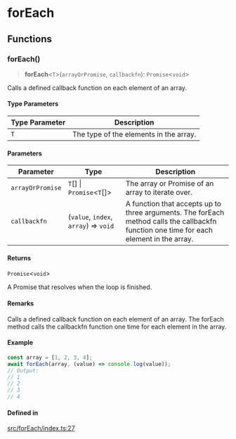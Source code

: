 # forEach

## Functions

### forEach()

> **forEach**\<`T`\>(`arrayOrPromise`, `callbackfn`): `Promise`\<`void`\>

Calls a defined callback function on each element of an array.

#### Type Parameters

| Type Parameter | Description |
| ------ | ------ |
| `T` | The type of the elements in the array. |

#### Parameters

| Parameter | Type | Description |
| ------ | ------ | ------ |
| `arrayOrPromise` | `T`[] \| `Promise`\<`T`[]\> | The array or Promise of an array to iterate over. |
| `callbackfn` | (`value`, `index`, `array`) => `void` | A function that accepts up to three arguments. The forEach method calls the callbackfn function one time for each element in the array. |

#### Returns

`Promise`\<`void`\>

A Promise that resolves when the loop is finished.

#### Remarks

Calls a defined callback function on each element of an array. The forEach method calls the callbackfn function one time for each element in the array.

#### Example

```ts
const array = [1, 2, 3, 4];
await forEach(array, (value) => console.log(value));
// Output:
// 1
// 2
// 3
// 4
```

#### Defined in

[src/forEach/index.ts:27](https://github.com/therialguz/Unjam/blob/d4a4b9bac1809c1eac22f36c6da11daa773b8abc/src/forEach/index.ts#L27)
